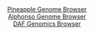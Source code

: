 <div id="Pineapple_Genome_Browser" align="center">
  <a href="https://igv.org/app/?sessionURL=blob:zZNra9swFIb_i6BlA8eW5Sa.QBlp10tIk27JUq8txZw4sqNWllxJcW7kv08tG_vSQfNhY6APOocjnfe8erRFDVWaSYESRFy_7fo.cpCey.UYqprTIVRUo6QArqmDFC2ooiKnKNmiArSByejKnpwbU.vE85ipWxWIUro6cKGCjRSw1G4uK.9Ucg5TqcBIpb0TBY30WNm0lnQKde3a3oHb9mZgwANez6XQ0qupKLOlvS_7lcpKKmRFs2rBDXsVkFk9VuPMLeBTNx1385xq3afr3uy42.91b4Kzyd1F5_Rucn2ZTjrp4ZiVAsxC0ePvj1c.pEOSrvM5Tle3eXVATsL4S9QdptFB8PnwbFUzRfWxH_pREEZxEFprmJjR1f80tV1sz8lhcH3Ta3i8SB9N5_nkvIcHfB2P5l_98s25I7RzEJf5wpKA8rkKEx87Ae44bdJpvWz9yME4tu4oyVBy_.AgoyB_suX3W2TWteUFafq8eEXHQVLNqEJJK8Y49OOYtI_CIxzH_s7ZooXif8_a88koDjHpEtLJCsaNhXmWaVFrF4Rwm7xwy82eXqawGfDV9QE517d90h5fBiy8IEMbBxdpvPyDnw6y7V.f0A77HlX_hLz3CHHNdF_cet8maiCfjBgIar8YCSJqybviglDSe9OgF5T2M6eQqgJj623Ghj.Za0AxEMYmGqbZlHFm1qn1US5R4pPAootyyaVlEaly.gE72PHb.ONvRIPdw.4H">Pineapple Genome Browser</a>
</div>
<div id="Alphonso_Genome_Browser" align="center">
  <a href="https://igv.org/app/?sessionURL=blob:zZNdT9swGIX_iyXQJqVJ7JC0iYSmUAoUBmigED6EIjd1UjPHdm036Yf632fQpt0wiV5smuQL.5Xt95zjxxvQEqWp4CAByIWhCyFwgJ6J7hY3kpEr3BANkgozTRygSEUU4SUByQZUWBuc3Xy1J2fGSJ14HjWy12BeC1cHLm7wWnDcabcUjTcUjOGJUNgIpb0jhVvh0brtdWSCpXRt78ANvSk22MNMzgTXwpOE10Vn7yt.lYqacNGQolkwQ98EFFaP1Th1K_wlzW_TsiRaX5DVeHqYXozTu2CUPZ5Gw8fs.izPonz_ltYcm4Uih_xMzeezPXQyOJN3NzRcnzzO0_RlraIDXe8Fx_ujpaSK6EPYh4OgP4jRazSUT8nyf3JtB93VOby730NHURfnMSMvwzwdx3Z9XI4feDO_fNc7AlsHMFEuLA2gnKl.An0n8CMnRFHvdQoHju_HNiElKEienh1gFC6_2.1PG2BW0jIDNJkv3vBxgFBTokDSi32_D.MYhQf9Az.O4dbZgIVify_ek.wm7vsoRSgqKsqMBXpaaC61izl327Jy6_WOeS7PXxYwq9LLLh4uG7mOMn6dDdMwR9kfsnSAbf32hNboRxT9E_I.IsQ1k11xWw8uR_ffuMbnTI6R_XDsobW4jYPTkV5dpe9GFFjDu8VTCdVgY_fbil3.JK7FimJubKGlmk4oo2aV2yRFBxKIAgsuKAUTlkSg6skn3_EdGPqffwMabJ.3PwA-">Alphonso Genome Browser</a>
</div>


<div id="DAF_Genomics_Browser" align="center">
  <a href="https://igv.org/app/?sessionURL=blob:tZFra9swFIb_iyD95Jtkx44NYbhbuibpFojxsrWUcGLLsYlluZKcy0L..zSvY7BRxqADSUicy_vqPGe0p0JWvEERIhYeWhgjA8mSHxJgbU0_AqMSRQXUkhpI0IIK2mQURWdUgFSQLu90ZalUKyPbzqEwt7ThrMqkJV0LWlPyTpVUp5rEAgZfeQMHaWWc6WQFNtRtyRvJbcgyKqXp2C1ttusD6ONnbN23pGvW1arqVdfahDaWWwVot1WT0.NfjPwHZb2qN_Eqifv6OT1N83E8n8af3El6_95_e58ublepv7pKqm0DqhN07M2rLxt.Kwfkxv.8fFocRx_a_W7LYECuT_lk4L67mhzbSlA5xgEeuUHoYIIuBqp51mkMKCsFjrBnBGRkEM8zn6_u0NdzELxC0cOjgZSAbKfTH85InVoNC0n61PXcDMRFTgWKzNBxAhyGZOgFnhOG.GKcUSfqV6Z5ky7DwCExIb61Aab1i6ruR6iF_gy.FsrfOuv9r6jwor52sRxqVAsn.X76s_0snrWbbDdKpi.gMtCLXyu4YKB06MfzGQzUWpHRRv0i414eL98A">DAF Genomics Browser</a>
</div>
